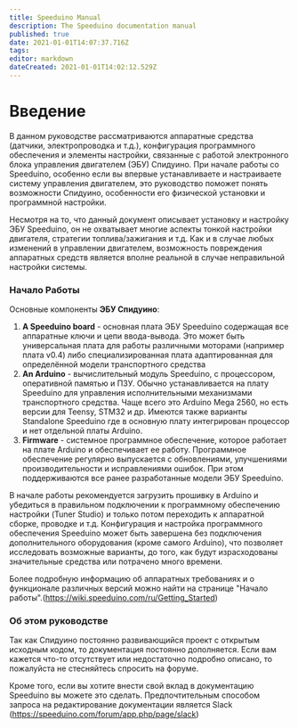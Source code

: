 ```yaml
---
title: Speeduino Manual
description: The Speeduino documentation manual
published: true
date: 2021-01-01T14:07:37.716Z
tags: 
editor: markdown
dateCreated: 2021-01-01T14:02:12.529Z
---
```


# Введение
В данном руководстве рассматриваются аппаратные средства (датчики, электропроводка и т.д.), конфигурация программного обеспечения и элементы настройки, связанные с работой электронного блока управления двигателем (ЭБУ) Спидуино. При начале работы со Speeduino, особенно если вы впервые устанавливаете и настраиваете систему управления двигателем, это руководство поможет понять возможности Спидуино, особенности его физической установки и программной настройки.

Несмотря на то, что данный документ описывает установку и настройку ЭБУ Speeduino, он не охватывает многие аспекты тонкой настройки двигателя, стратегии топлива/зажигания и т.д. Как и в случае любых изменений в управлении двигателем, возможность повреждения аппаратных средств является вполне реальной в случае неправильной настройки системы.

### Начало Работы

Основные компоненты **ЭБУ Спидуино**:

1. **A Speeduino board** - основная плата ЭБУ Speeduino содержащая все аппаратные ключи и цепи ввода-вывода. Это может быть универсальная плата для работы различными моторами (например плата v0.4) либо специализированная плата адаптированная для определённой модели транспортного средства
2. **An Arduino** - вычислительный модуль Speeduino, с процессором, оперативной памятью и ПЗУ. Обычно устанавливается на плату Speeduino для управления исполнительными механизмами транспортного средства. Чаще всего это Arduino Mega 2560, но есть версии для Teensy, STM32 и др. Имеются также варианты Standalone Speeduino где в основную плату интегрирован процессор и нет отдельной платы Arduino.
3. **Firmware** - системное программное обеспечение, которое работает на плате Arduino и обеспечивает ее работу. Программное обеспечение регулярно выпускается с обновлениями, улучшениями производительности и исправлениями ошибок. При этом поддерживаются все ранее разработанные модели ЭБУ Speeduino.

В начале работы рекомендуется загрузить прошивку в Arduino и убедиться в правильном подключении к программному обеспечению настройки (Tuner Studio) и только потом переходить к аппаратной сборке, проводке и т.д. Конфигурация и настройка программного обеспечения Speeduino может быть завершена без подключения дополнительного оборудования (кроме самого Arduino), что позволяет исследовать возможные варианты, до того, как будут израсходованы значительные средства или потрачено много времени.

Более подробную информацию об аппаратных требованиях и о функционале различных версий можно найти на странице "Начало работы".(https://wiki.speeduino.com/ru/Getting_Started)

### Об этом руководстве

Так как Спидуино постоянно развивающийся проект с открытым исходным кодом, то документация постоянно дополняется. Если вам кажется что-то отсутствует или недостаточно подробно описано, то пожалуйста не стесняйтесь спросить на форуме.

Кроме того, если вы хотите внести свой вклад в документацию Speeduino вы можете это сделать. Предпочтительным способом запроса на редактирование документации является Slack (https://speeduino.com/forum/app.php/page/slack)
